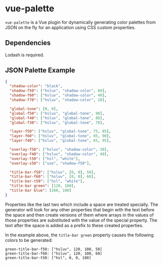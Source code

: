 # vue-palette

`vue-palette` is a Vue plugin for dynamically generating color palettes from JSON on the fly for an application using CSS custom properties.

## Dependencies

Lodash is required.

## JSON Palette Example

```json
{
  "shadow-color": "black",
  "shadow-f50": ["hsluv", "shadow-color", 60],
  "shadow-f60": ["hsluv", "shadow-color", 40],
  "shadow-f70": ["hsluv", "shadow-color", 20],

  "global-tone": [0, 0],
  "global-f50": ["hsluv", "global-tone", 90],
  "global-f40": ["hsluv", "global-tone", 80],
  "global-f30": ["hsluv", "global-tone", 70],

  "layer-f50": ["hsluv", "global-tone", 75, 85],
  "layer-f60": ["hsluv", "global-tone", 95, 90],
  "layer-f40": ["hsluv", "global-tone", 65, 95],

  "overlay-f50": ["hsluv", "shadow-color", 30],
  "overlay-f40": ["hsluv", "shadow-color", 40],
  "overlay-t50": ["hsl", "white"],
  "overlay-s50": ["use", "shadow-f50"],

  "title-bar-f50": ["hsluv", [0, 0], 50],
  "title-bar-f60": ["hsluv", [0, 0], 60],
  "title-bar-t50": ["hsl", "white"],
  "title-bar green": [120, 100],
  "title-bar blue": [260, 100]
}
```

Properties like the last two which include a space are treated specially. The generator will look for any other properties that begin with the text before the space and then create versions of them where arrays in the values of those properties are substituted with the value of the special property. The text after the space is added as a prefix to these created properties.

In the example above, the `title-bar green` property causes the following colors to be generated:

```
green-title-bar-f50: ["hsluv", 120, 100, 50]
green-title-bar-f60: ["hsluv", 120, 100, 60]
green-title-bar-t50: ["hsl", 0, 0, 100]
```
